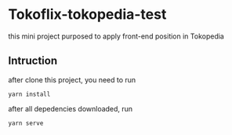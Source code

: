 # Tokoflix-tokopedia-test
this mini project purposed to apply front-end position in Tokopedia

## Intruction

after clone this project, you need to run

    yarn install

after all depedencies downloaded, run

    yarn serve